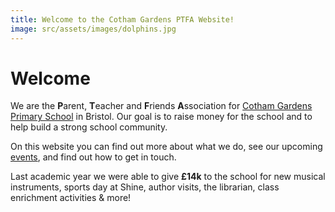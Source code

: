 ```yaml
---
title: Welcome to the Cotham Gardens PTFA Website!
image: src/assets/images/dolphins.jpg
---
```

# Welcome

We are the **P**arent, **T**eacher and **F**riends **A**ssociation for [Cotham Gardens Primary School](https://www.cothamgardens.co.uk/) in Bristol. Our goal is to raise money for the school and to help build a strong school community.

On this website you can find out more about what we do, see our upcoming [events](https://cothamgardensptfa.co.uk/events/), and find out how to get in touch.

Last academic year we were able to give **£14k** to the school for new musical instruments, sports day at Shine, author visits, the librarian, class enrichment activities & more!

